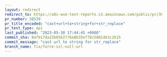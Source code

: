 ```yaml
---
layout: redirect
redirect_to: https://a8c-woo-test-reports.s3.amazonaws.com/public/pr/38530/api/index.html
pr_number: 38530
pr_title_encoded: "cast+url+to+string+for+str_replace"
pr_test_type: api
last_published: "2023-05-30 17:44:45 +0000"
commit_sha: 8afb17da22b65b2776e8b35ef78c58014b3c2b15
commit_message: "cast url to string for str_replace"
branch_name: fix/force-ssl-null-url
---
```

